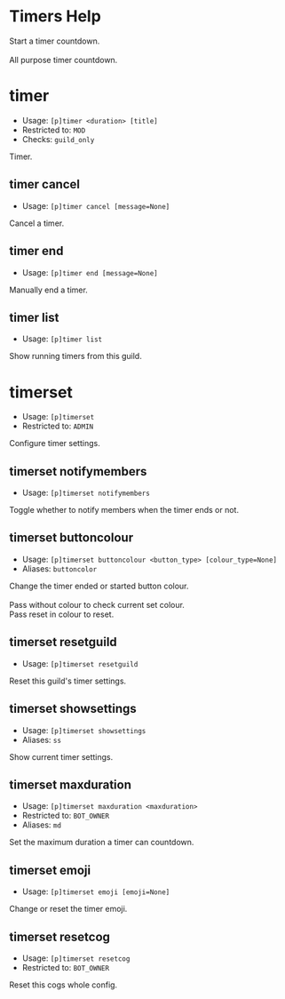 # Timers Help

Start a timer countdown.<br/><br/>All purpose timer countdown.

# timer
 - Usage: `[p]timer <duration> [title] `
 - Restricted to: `MOD`
 - Checks: `guild_only`

Timer.

## timer cancel
 - Usage: `[p]timer cancel [message=None] `

Cancel a timer.

## timer end
 - Usage: `[p]timer end [message=None] `

Manually end a timer.

## timer list
 - Usage: `[p]timer list `

Show running timers from this guild.

# timerset
 - Usage: `[p]timerset `
 - Restricted to: `ADMIN`

Configure timer settings.

## timerset notifymembers
 - Usage: `[p]timerset notifymembers `

Toggle whether to notify members when the timer ends or not.

## timerset buttoncolour
 - Usage: `[p]timerset buttoncolour <button_type> [colour_type=None] `
 - Aliases: `buttoncolor`

Change the timer ended or started button colour.<br/><br/>Pass without colour to check current set colour.<br/>Pass reset in colour to reset.

## timerset resetguild
 - Usage: `[p]timerset resetguild `

Reset this guild's timer settings.

## timerset showsettings
 - Usage: `[p]timerset showsettings `
 - Aliases: `ss`

Show current timer settings.

## timerset maxduration
 - Usage: `[p]timerset maxduration <maxduration> `
 - Restricted to: `BOT_OWNER`
 - Aliases: `md`

Set the maximum duration a timer can countdown.

## timerset emoji
 - Usage: `[p]timerset emoji [emoji=None] `

Change or reset the timer emoji.

## timerset resetcog
 - Usage: `[p]timerset resetcog `
 - Restricted to: `BOT_OWNER`

Reset this cogs whole config.